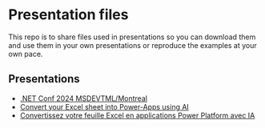 # Presentation files

 This repo is to share files used in presentations so you can download them and use them in your own presentations or reproduce the examples at your own pace.

## Presentations

- [.NET Conf 2024 MSDEVTML/Montreal](.NET-Conf-2024-MSDEVTML/)
- [Convert your Excel sheet into Power-Apps using AI​](./Excel-2-PowerApp-using-AI/)
- [Convertissez votre feuille Excel en applications Power Platform avec IA​](./Excel-2-PowerApp-using-AI/)


